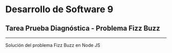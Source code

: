 # Desarrollo de Software 9
## Tarea Prueba Diagnóstica - Problema Fizz Buzz
***
Solución del problema Fizz Buzz en Node JS